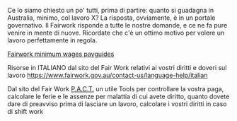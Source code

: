 Ce lo siamo chiesto un po' tutti, prima di partire: quanto si guadagna in Australia, minimo, col lavoro X?
La risposta, ovviamente, è in un portale governativo.
Il Fairwork risponde a tutte le nostre domande, e ce ne fa pure venire in mente di nuove. Ricordate che c'è un ottimo motivo per volere un lavoro perfettamente in regola.

[Fairwork minimum wages payguides](http://www.fairwork.gov.au/pay/minimum-wages/pay-guides)


Risorse in ITALIANO dal sito del Fair Work relativi ai vostri diritti e doveri sul lavoro  https://www.fairwork.gov.au/contact-us/language-help/italian

Dal sito del Fair Work [P.A.C.T.](https://calculate.fairwork.gov.au/) un utile Tools  per controllare la vostra paga, calcolare le ferie e le assenze per malattia di cui avete diritto, quanto dovete dare di preavviso prima di lasciare un lavoro, calcolare i vostri diritti in caso di shift work


